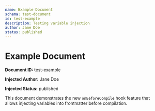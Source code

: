 ```yaml
---
name: Example Document
schema: test-document
id: test-example
description: Testing variable injection
author: Jane Doe
status: published
---
```


# Example Document

**Document ID:** test-example

**Injected Author:** Jane Doe

**Injected Status:** published

This document demonstrates the new `onBeforeCompile` hook feature that allows injecting variables into frontmatter before compilation.
